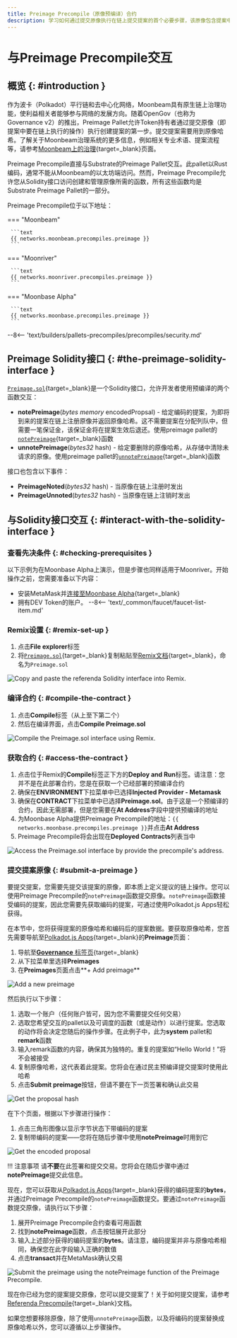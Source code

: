 ```yaml
---
title: Preimage Precompile（原像预编译）合约
description: 学习如何通过提交原像执行在链上提交提案的首个必要步骤，该原像包含提案中要执行操作。
---
```


# 与Preimage Precompile交互

## 概览 {: #introduction }

作为波卡（Polkadot）平行链和去中心化网络，Moonbeam具有原生链上治理功能，使利益相关者能够参与网络的发展方向。随着OpenGov（也称为Governance v2）的推出，Preimage Pallet允许Token持有者通过提交原像（即提案中要在链上执行的操作）执行创建提案的第一步。提交提案需要用到原像哈希。了解关于Moonbeam治理系统的更多信息，例如相关专业术语、提案流程等，请参考[Moonbeam上的治理](/learn/features/governance){target=_blank}页面。

Preimage Precompile直接与Substrate的Preimage Pallet交互。此pallet以Rust编码，通常不能从Moonbeam的以太坊端访问。然而，Preimage Precompile允许您从Solidity接口访问创建和管理原像所需的函数，所有这些函数均是Substrate Preimage Pallet的一部分。

Preimage Precompile位于以下地址：

=== "Moonbeam"

     ```text
     {{ networks.moonbeam.precompiles.preimage }}
     ```

=== "Moonriver"

     ```text
     {{ networks.moonriver.precompiles.preimage }}
     ```

=== "Moonbase Alpha"

     ```text
     {{ networks.moonbase.precompiles.preimage }}
     ```

--8<-- 'text/builders/pallets-precompiles/precompiles/security.md'

## Preimage Solidity接口 {: #the-preimage-solidity-interface }

[`Preimage.sol`](https://github.com/moonbeam-foundation/moonbeam/blob/master/precompiles/preimage/Preimage.sol){target=_blank}是一个Solidity接口，允许开发者使用预编译的两个函数交互：

- **notePreimage**(*bytes memory* encodedPropsal) - 给定编码的提案，为即将到来的提案在链上注册原像并返回原像哈希。这不需要提案在分配列队中，但需要一笔保证金，该保证金将在提案生效后退还。使用preimage pallet的[`notePreimage`](/builders/pallets-precompiles/pallets/preimage/#:~:text=notePreimage(encodedProposal)){target=_blank}函数
- **unnotePreimage**(*bytes32* hash) - 给定要删除的原像哈希，从存储中清除未请求的原像。使用preimage pallet的[`unnotePreimage`](/builders/pallets-precompiles/pallets/preimage/#:~:text=notePreimage(hash)){target=_blank}函数

接口也包含以下事件：

- **PreimageNoted**(*bytes32* hash) - 当原像在链上注册时发出
- **PreimageUnnoted**(*bytes32* hash) - 当原像在链上注销时发出

## 与Solidity接口交互 {: #interact-with-the-solidity-interface }

### 查看先决条件 {: #checking-prerequisites }

以下示例为在Moonbase Alpha上演示，但是步骤也同样适用于Moonriver。开始操作之前，您需要准备以下内容：

 - 安装MetaMask并[连接至Moonbase Alpha](/tokens/connect/metamask/){target=_blank}
 - 拥有DEV Token的账户。
 --8<-- 'text/_common/faucet/faucet-list-item.md'

### Remix设置 {: #remix-set-up }

1. 点击**File explorer**标签
2. 将[`Preimage.sol`](https://github.com/moonbeam-foundation/moonbeam/blob/master/precompiles/preimage/Preimage.sol){target=_blank}复制粘贴至[Remix文档](https://remix.ethereum.org/){target=_blank}，命名为`Preimage.sol`

![Copy and paste the referenda Solidity interface into Remix.](/images/builders/pallets-precompiles/precompiles/preimage/preimage-1.webp)

### 编译合约 {: #compile-the-contract }

1. 点击**Compile**标签（从上至下第二个）
2. 然后在编译界面，点击**Compile Preimage.sol**

![Compile the Preimage.sol interface using Remix.](/images/builders/pallets-precompiles/precompiles/preimage/preimage-2.webp)

### 获取合约 {: #access-the-contract }

1. 点击位于Remix的**Compile**标签正下方的**Deploy and Run**标签。请注意：您并不是在此部署合约，您是在获取一个已经部署的预编译合约
2. 确保在**ENVIRONMENT**下拉菜单中已选择**Injected Provider - Metamask**
3. 确保在**CONTRACT**下拉菜单中已选择**Preimage.sol**。由于这是一个预编译的合约，因此无需部署，但是您需要在**At Address**字段中提供预编译的地址
4. 为Moonbase Alpha提供Preimage Precompile的地址：`{{ networks.moonbase.precompiles.preimage }}`并点击**At Address**
5. Preimage Precompile将会出现在**Deployed Contracts**列表当中

![Access the Preimage.sol interface by provide the precompile's address.](/images/builders/pallets-precompiles/precompiles/preimage/preimage-3.webp)

### 提交提案原像 {: #submit-a-preimage }

要提交提案，您需要先提交该提案的原像，即本质上定义提议的链上操作。您可以使用Preimage Precompile的`notePreimage`函数提交原像。`notePreimage`函数接受编码的提案，因此您需要先获取编码的提案，可通过使用Polkadot.js Apps轻松获得。

在本节中，您将获得提案的原像哈希和编码后的提案数据。要获取原像哈希，您首先需要导航至[Polkadot.js Apps](https://polkadot.js.org/apps?rpc=wss://wss.api.moonbase.moonbeam.network%2Fpublic-ws#){target=_blank}的**Preimage**页面：

 1. 导航至[**Governance** 标签页](https://polkadot.js.org/apps?rpc=wss://wss.api.moonbase.moonbeam.network%2Fpublic-ws#/democracy){target=_blank}
 2. 从下拉菜单里选择**Preimages**
 3. 在**Preimages**页面点击**+ Add preimage**

![Add a new preimage](/images/builders/pallets-precompiles/precompiles/democracy/democracy-4.webp)

然后执行以下步骤：

 1. 选取一个账户（任何账户皆可，因为您不需要提交任何交易）
 2. 选取您希望交互的pallet以及可调度的函数（或是动作）以进行提案。您选取的动作将会决定您随后的操作步骤。在此例子中，此为**system** pallet和**remark**函数
 3. 输入remark函数的内容，确保其为独特的。重复的提案如“Hello World！”将不会被接受
 4. 复制原像哈希，这代表着此提案。您将会在通过民主预编译提交提案时使用此哈希
 5. 点击**Submit preimage**按钮，但请不要在下一页签署和确认此交易 

![Get the proposal hash](/images/builders/pallets-precompiles/precompiles/democracy/democracy-5.webp)

在下个页面，根据以下步骤进行操作：

 1. 点击三角形图像以显示字节状态下带编码的提案
 2. 复制带编码的提案——您将在随后步骤中使用**notePreimage**时用到它

![Get the encoded proposal](/images/builders/pallets-precompiles/precompiles/democracy/democracy-6.webp)

!!! 注意事项
     请**不要**在此签署和提交交易。您将会在随后步骤中通过**notePreimage**提交此信息。

现在，您可以获取从[Polkadot.js Apps](https://polkadot.js.org/apps?rpc=wss://wss.api.moonbase.moonbeam.network%2Fpublic-ws#/democracy){target=_blank}获得的编码提案的**bytes**，并通过Preimage Precompile的`notePreimage`函数提交。要通过`notePreimage`函数提交原像，请执行以下步骤：

1. 展开Preimage Precompile合约查看可用函数
2. 找到**notePreimage**函数，点击按钮展开此部分
3. 输入上述部分获得的编码提案的**bytes**。请注意，编码提案并非与原像哈希相同，确保您在此字段输入正确的数值
4. 点击**transact**并在MetaMask确认交易

![Submit the preimage using the notePreimage function of the Preimage Precompile.](/images/builders/pallets-precompiles/precompiles/preimage/preimage-4.webp)

现在你已经为您的提案提交原像，您可以提交提案了！关于如何提交提案，请参考[Referenda Precompile](/builders/pallets-precompiles/precompiles/referenda){target=_blank}文档。

如果您想要移除原像，除了使用`unnotePreimage`函数，以及将编码的提案替换成原像哈希以外，您可以遵循以上步骤操作。
